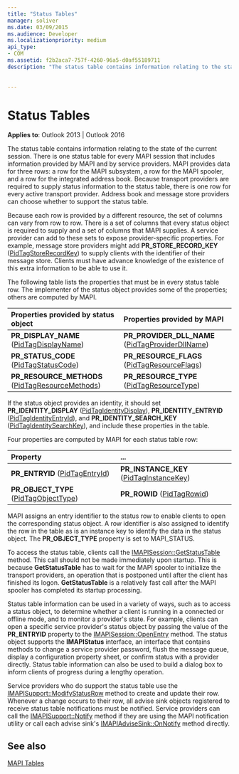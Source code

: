 ```yaml
---
title: "Status Tables"
manager: soliver
ms.date: 03/09/2015
ms.audience: Developer
ms.localizationpriority: medium
api_type:
- COM
ms.assetid: f2b2aca7-757f-4260-96a5-d0af55189711
description: "The status table contains information relating to the state of the current session. There is one status table for every MAPI session."
 
 
---
```


# Status Tables

  
  
**Applies to**: Outlook 2013 | Outlook 2016 
  
The status table contains information relating to the state of the current session. There is one status table for every MAPI session that includes information provided by MAPI and by service providers. MAPI provides data for three rows: a row for the MAPI subsystem, a row for the MAPI spooler, and a row for the integrated address book. Because transport providers are required to supply status information to the status table, there is one row for every active transport provider. Address book and message store providers can choose whether to support the status table. 
  
Because each row is provided by a different resource, the set of columns can vary from row to row. There is a set of columns that every status object is required to supply and a set of columns that MAPI supplies. A service provider can add to these sets to expose provider-specific properties. For example, message store providers might add **PR_STORE_RECORD_KEY** ([PidTagStoreRecordKey](pidtagstorerecordkey-canonical-property.md)) to supply clients with the identifier of their message store. Clients must have advance knowledge of the existence of this extra information to be able to use it. 
  
The following table lists the properties that must be in every status table row. The implementer of the status object provides some of the properties; others are computed by MAPI.
  
|**Properties provided by status object**|**Properties provided by MAPI**|
|:-----|:-----|
|**PR_DISPLAY_NAME** ([PidTagDisplayName](pidtagdisplayname-canonical-property.md))  <br/> |**PR_PROVIDER_DLL_NAME** ([PidTagProviderDllName](pidtagproviderdllname-canonical-property.md))  <br/> |
|**PR_STATUS_CODE** ([PidTagStatusCode](pidtagstatuscode-canonical-property.md))  <br/> |**PR_RESOURCE_FLAGS** ([PidTagResourceFlags](pidtagresourceflags-canonical-property.md))  <br/> |
|**PR_RESOURCE_METHODS** ([PidTagResourceMethods](pidtagresourcemethods-canonical-property.md))  <br/> |**PR_RESOURCE_TYPE** ([PidTagResourceType](pidtagresourcetype-canonical-property.md))  <br/> |
   
If the status object provides an identity, it should set **PR_IDENTITY_DISPLAY** ([PidTagIdentityDisplay](pidtagidentitydisplay-canonical-property.md)), **PR_IDENTITY_ENTRYID** ([PidTagIdentityEntryId](pidtagidentityentryid-canonical-property.md)), and **PR_IDENTITY_SEARCH_KEY** ([PidTagIdentitySearchKey](pidtagidentitysearchkey-canonical-property.md)), and include these properties in the table. 
  
Four properties are computed by MAPI for each status table row:
  
|Property |... |
|:-----|:-----|
|**PR_ENTRYID** ([PidTagEntryId](pidtagentryid-canonical-property.md))  <br/> |**PR_INSTANCE_KEY** ([PidTagInstanceKey](pidtaginstancekey-canonical-property.md))  <br/> |
|**PR_OBJECT_TYPE** ([PidTagObjectType](pidtagobjecttype-canonical-property.md))  <br/> |**PR_ROWID** ([PidTagRowid](pidtagrowid-canonical-property.md))  <br/> |
   
MAPI assigns an entry identifier to the status row to enable clients to open the corresponding status object. A row identifier is also assigned to identify the row in the table as is an instance key to identify the data in the status object. The **PR_OBJECT_TYPE** property is set to MAPI_STATUS. 
  
To access the status table, clients call the [IMAPISession::GetStatusTable](imapisession-getstatustable.md) method. This call should not be made immediately upon startup. This is because **GetStatusTable** has to wait for the MAPI spooler to initialize the transport providers, an operation that is postponed until after the client has finished its logon. **GetStatusTable** is a relatively fast call after the MAPI spooler has completed its startup processing. 
  
Status table information can be used in a variety of ways, such as to access a status object, to determine whether a client is running in a connected or offline mode, and to monitor a provider's state. For example, clients can open a specific service provider's status object by passing the value of the **PR_ENTRYID** property to the [IMAPISession::OpenEntry](imapisession-openentry.md) method. The status object supports the **IMAPIStatus** interface, an interface that contains methods to change a service provider password, flush the message queue, display a configuration property sheet, or confirm status with a provider directly. Status table information can also be used to build a dialog box to inform clients of progress during a lengthy operation. 
  
Service providers who do support the status table use the [IMAPISupport::ModifyStatusRow](imapisupport-modifystatusrow.md) method to create and update their row. Whenever a change occurs to their row, all advise sink objects registered to receive status table notifications must be notified. Service providers can call the [IMAPISupport::Notify](imapisupport-notify.md) method if they are using the MAPI notification utility or call each advise sink's [IMAPIAdviseSink::OnNotify](imapiadvisesink-onnotify.md) method directly. 
  
## See also



[MAPI Tables](mapi-tables.md)

